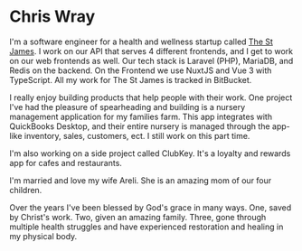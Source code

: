 # Chris Wray

I'm a software engineer for a health and wellness startup called [The St James](https://www.thestjames.com/). I work on our API that serves 4 different frontends, and I get to work on our web frontends as well. Our tech stack is Laravel (PHP), MariaDB, and Redis on the backend. On the Frontend we use NuxtJS and Vue 3 with TypeScript. All my work for The St James is tracked in BitBucket.

I really enjoy building products that help people with their work. One project I've had the pleasure of spearheading and building is a nursery management application for my families farm. This app integrates with QuickBooks Desktop, and their entire nursery is managed through the app- like inventory, sales, customers, ect. I still work on this part time.

I'm also working on a side project called ClubKey. It's a loyalty and rewards app for cafes and restaurants.

I'm married and love my wife Areli. She is an amazing mom of our four children.

Over the years I've been blessed by God's grace in many ways. One, saved by Christ's work. Two, given an amazing family. Three, gone through multiple health struggles and have experienced restoration and healing in my physical body. 
